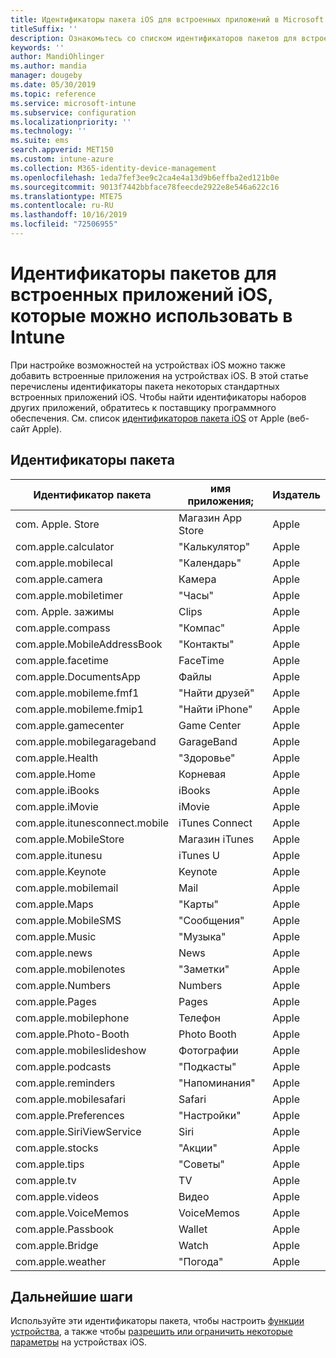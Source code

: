 ```yaml
---
title: Идентификаторы пакета iOS для встроенных приложений в Microsoft Intune — Azure | Документация Майкрософт
titleSuffix: ''
description: Ознакомьтесь со списком идентификаторов пакетов для встроенных приложений iOS. Используйте эти идентификаторы пакетов, чтобы явно разрешить приложения в профилях и политиках конфигурации устройств в Microsoft Intune.
keywords: ''
author: MandiOhlinger
ms.author: mandia
manager: dougeby
ms.date: 05/30/2019
ms.topic: reference
ms.service: microsoft-intune
ms.subservice: configuration
ms.localizationpriority: ''
ms.technology: ''
ms.suite: ems
search.appverid: MET150
ms.custom: intune-azure
ms.collection: M365-identity-device-management
ms.openlocfilehash: 1eda7fef3ee9c2ca4e4a13d9b6effba2ed121b0e
ms.sourcegitcommit: 9013f7442bbface78feecde2922e8e546a622c16
ms.translationtype: MTE75
ms.contentlocale: ru-RU
ms.lasthandoff: 10/16/2019
ms.locfileid: "72506955"
---
```

# <a name="bundle-ids-for-built-in-ios-apps-you-can-use-in-intune"></a>Идентификаторы пакетов для встроенных приложений iOS, которые можно использовать в Intune

При настройке возможностей на устройствах iOS можно также добавить встроенные приложения на устройствах iOS. В этой статье перечислены идентификаторы пакета некоторых стандартных встроенных приложений iOS. Чтобы найти идентификаторы наборов других приложений, обратитесь к поставщику программного обеспечения. См. список [идентификаторов пакета iOS](https://support.apple.com/guide/mdm/ios-bundle-ids-mdm90f60c1ce/web) от Apple (веб-сайт Apple).

## <a name="bundle-ids"></a>Идентификаторы пакета

| Идентификатор пакета                   | имя приложения;     | Издатель |
|-----------------------------|--------------|-----------|
| com. Apple. Store             | Магазин App Store    | Apple     |
| com.apple.calculator        | "Калькулятор"   | Apple     |
| com.apple.mobilecal         | "Календарь"     | Apple     |
| com.apple.camera            | Камера       | Apple     |
| com.apple.mobiletimer       | "Часы"        | Apple     |
| com. Apple. зажимы             | Clips        | Apple     |
| com.apple.compass           | "Компас"      | Apple     |
| com.apple.MobileAddressBook | "Контакты"     | Apple     |
| com.apple.facetime          | FaceTime     | Apple     |
| com.apple.DocumentsApp      | Файлы        | Apple     |
| com.apple.mobileme.fmf1     | "Найти друзей" | Apple     |
| com.apple.mobileme.fmip1    | "Найти iPhone"  | Apple     |
| com.apple.gamecenter        | Game Center  | Apple     |
| com.apple.mobilegarageband  | GarageBand   | Apple     |
| com.apple.Health            | "Здоровье"       | Apple     |
| com.apple.Home              | Корневая         | Apple     |
| com.apple.iBooks            | iBooks       | Apple     |
| com.apple.iMovie            | iMovie       | Apple     |
| com.apple.itunesconnect.mobile | iTunes Connect | Apple |
| com.apple.MobileStore       | Магазин iTunes | Apple     |
| com.apple.itunesu           | iTunes U     | Apple     |
| com.apple.Keynote           | Keynote      | Apple     |
| com.apple.mobilemail        | Mail         | Apple     |
| com.apple.Maps              | "Карты"         | Apple     |
| com.apple.MobileSMS         | "Сообщения"     | Apple     |
| com.apple.Music             | "Музыка"        | Apple     |
| com.apple.news              | News         | Apple     |
| com.apple.mobilenotes       | "Заметки"        | Apple     |
| com.apple.Numbers           | Numbers      | Apple     |
| com.apple.Pages             | Pages        | Apple     |
| com.apple.mobilephone       | Телефон        | Apple     |
| com.apple.Photo-Booth       | Photo Booth  | Apple     |
| com.apple.mobileslideshow   | Фотографии       | Apple     |
| com.apple.podcasts          | "Подкасты"     | Apple     |
| com.apple.reminders         | "Напоминания"    | Apple     |
| com.apple.mobilesafari      | Safari       | Apple     |
| com.apple.Preferences       | "Настройки"     | Apple     |
| com.apple.SiriViewService   | Siri         | Apple     |
| com.apple.stocks            | "Акции"       | Apple     |
| com.apple.tips              | "Советы"         | Apple     |
| com.apple.tv                | TV           | Apple     |
| com.apple.videos            | Видео       | Apple     |
| com.apple.VoiceMemos        | VoiceMemos   | Apple     |
| com.apple.Passbook          | Wallet       | Apple     |
| com.apple.Bridge            | Watch        | Apple     |
| com.apple.weather           | "Погода"      | Apple     |      

## <a name="next-steps"></a>Дальнейшие шаги

Используйте эти идентификаторы пакета, чтобы настроить [функции устройства](ios-device-features-settings.md), а также чтобы [разрешить или ограничить некоторые параметры](device-restrictions-ios.md) на устройствах iOS.
